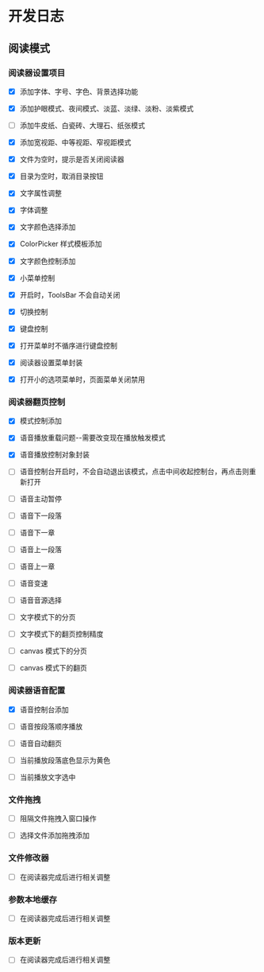 # 开发日志

## 阅读模式

### 阅读器设置项目

- [x] 添加字体、字号、字色、背景选择功能

- [x] 添加护眼模式、夜间模式、淡蓝、淡绿、淡粉、淡紫模式

- [ ] 添加牛皮纸、白瓷砖、大理石、纸张模式

- [x] 添加宽视距、中等视距、窄视距模式

- [x] 文件为空时，提示是否关闭阅读器

- [x] 目录为空时，取消目录按钮

- [x] 文字属性调整

- [x] 字体调整

- [x] 文字颜色选择添加

- [x] ColorPicker 样式模板添加

- [x] 文字颜色控制添加

- [x] 小菜单控制

- [x] 开启时，ToolsBar 不会自动关闭

- [x] 切换控制

- [x] 键盘控制

- [x] 打开菜单时不循序进行键盘控制

- [x] 阅读器设置菜单封装

- [x] 打开小的选项菜单时，页面菜单关闭禁用

### 阅读器翻页控制

- [x] 模式控制添加

- [x] 语音播放重载问题--需要改变现在播放触发模式

- [x] 语音播放控制对象封装

- [ ] 语音控制台开启时，不会自动退出该模式，点击中间收起控制台，再点击则重新打开

- [ ] 语音主动暂停

- [ ] 语音下一段落

- [ ] 语音下一章

- [ ] 语音上一段落

- [ ] 语音上一章

- [ ] 语音变速

- [ ] 语音音源选择

- [ ] 文字模式下的分页

- [ ] 文字模式下的翻页控制精度

- [ ] canvas 模式下的分页

- [ ] canvas 模式下的翻页

### 阅读器语音配置

- [x] 语音控制台添加

- [ ] 语音按段落顺序播放

- [ ] 语音自动翻页

- [ ] 当前播放段落底色显示为黄色

- [ ] 当前播放文字选中

### 文件拖拽

- [ ] 阻隔文件拖拽入窗口操作

- [ ] 选择文件添加拖拽添加

### 文件修改器

- [ ] 在阅读器完成后进行相关调整

### 参数本地缓存

- [ ] 在阅读器完成后进行相关调整

### 版本更新

- [ ] 在阅读器完成后进行相关调整
